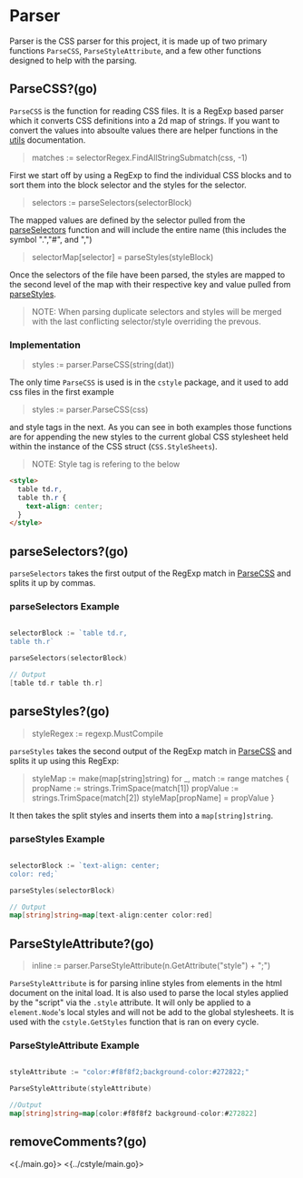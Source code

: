 # Parser

Parser is the CSS parser for this project, it is made up of two primary functions `ParseCSS`, `ParseStyleAttribute`, and a few other functions designed to help with the parsing.

## ParseCSS?(go)

`ParseCSS` is the function for reading CSS files. It is a RegExp based parser which it converts CSS definitions into a 2d map of strings. If you want to convert the values into absoulte values there are helper functions in the [utils](/utils) documentation.

> matches := selectorRegex.FindAllStringSubmatch(css, -1)

First we start off by using a RegExp to find the individual CSS blocks and to sort them into the block selector and the styles for the selector.

> selectors := parseSelectors(selectorBlock)

The mapped values are defined by the selector pulled from the [parseSelectors](./#parseselectorsgo) function and will include the entire name (this includes the symbol ".","#", and ",")

> selectorMap[selector] = parseStyles(styleBlock)

Once the selectors of the file have been parsed, the styles are mapped to the second level of the map with their respective key and value pulled from [parseStyles](./#parsestylesgo).

> NOTE: When parsing duplicate selectors and styles will be merged with the last conflicting selector/style overriding the prevous.

### Implementation

> styles := parser.ParseCSS(string(dat))

The only time `ParseCSS` is used is in the `cstyle` package, and it used to add css files in the first example

> styles := parser.ParseCSS(css)

and style tags in the next. As you can see in both examples those functions are for appending the new styles to the current global CSS stylesheet held within the instance of the CSS struct (`CSS.StyleSheets`).

> NOTE: Style tag is refering to the below

```html
<style>
  table td.r,
  table th.r {
    text-align: center;
  }
</style>
```

## parseSelectors?(go)

`parseSelectors` takes the first output of the RegExp match in [ParseCSS](./#parsecssgo) and splits it up by commas.

### parseSelectors Example

```go

selectorBlock := `table td.r,
table th.r`

parseSelectors(selectorBlock)

// Output
[table td.r table th.r]

```

## parseStyles?(go)

> styleRegex := regexp.MustCompile

`parseStyles` takes the second output of the RegExp match in [ParseCSS](./#parsecssgo) and splits it up using this RegExp:

> styleMap := make(map[string]string)
> for \_, match := range matches {
> propName := strings.TrimSpace(match[1])
> propValue := strings.TrimSpace(match[2])
> styleMap[propName] = propValue
> }

It then takes the split styles and inserts them into a `map[string]string`.

### parseStyles Example

```go

selectorBlock := `text-align: center;
color: red;`

parseStyles(selectorBlock)

// Output
map[string]string=map[text-align:center color:red]

```

## ParseStyleAttribute?(go)

> inline := parser.ParseStyleAttribute(n.GetAttribute("style") + ";")

`ParseStyleAttribute` is for parsing inline styles from elements in the html document on the inital load. It is also used to parse the local styles applied by the "script" via the `.style` attribute. It will only be applied to a `element.Node`'s local styles and will not be add to the global stylesheets. It is used with the `cstyle.GetStyles` function that is ran on every cycle.

### ParseStyleAttribute Example

```go

styleAttribute := "color:#f8f8f2;background-color:#272822;"

ParseStyleAttribute(styleAttribute)

//Output
map[string]string=map[color:#f8f8f2 background-color:#272822]

```

## removeComments?(go)

<{./main.go}>
<{../cstyle/main.go}>
